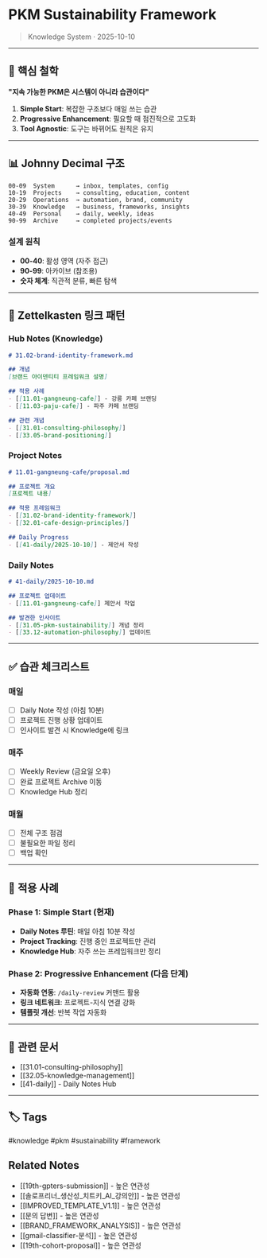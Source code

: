 # PKM Sustainability Framework

> Knowledge System · 2025-10-10

---

## 🎯 핵심 철학

**"지속 가능한 PKM은 시스템이 아니라 습관이다"**

1. **Simple Start**: 복잡한 구조보다 매일 쓰는 습관
2. **Progressive Enhancement**: 필요할 때 점진적으로 고도화
3. **Tool Agnostic**: 도구는 바뀌어도 원칙은 유지

---

## 📊 Johnny Decimal 구조

```
00-09  System      → inbox, templates, config
10-19  Projects    → consulting, education, content
20-29  Operations  → automation, brand, community
30-39  Knowledge   → business, frameworks, insights
40-49  Personal    → daily, weekly, ideas
90-99  Archive     → completed projects/events
```

### 설계 원칙
- **00-40**: 활성 영역 (자주 접근)
- **90-99**: 아카이브 (참조용)
- **숫자 체계**: 직관적 분류, 빠른 탐색

---

## 🔗 Zettelkasten 링크 패턴

### Hub Notes (Knowledge)
```markdown
# 31.02-brand-identity-framework.md

## 개념
[브랜드 아이덴티티 프레임워크 설명]

## 적용 사례
- [[11.01-gangneung-cafe]] - 강릉 카페 브랜딩
- [[11.03-paju-cafe]] - 파주 카페 브랜딩

## 관련 개념
- [[31.01-consulting-philosophy]]
- [[33.05-brand-positioning]]
```

### Project Notes
```markdown
# 11.01-gangneung-cafe/proposal.md

## 프로젝트 개요
[프로젝트 내용]

## 적용 프레임워크
- [[31.02-brand-identity-framework]]
- [[32.01-cafe-design-principles]]

## Daily Progress
- [[41-daily/2025-10-10]] - 제안서 작성
```

### Daily Notes
```markdown
# 41-daily/2025-10-10.md

## 프로젝트 업데이트
- [[11.01-gangneung-cafe]] 제안서 작업

## 발견한 인사이트
- [[31.05-pkm-sustainability]] 개념 정리
- [[33.12-automation-philosophy]] 업데이트
```

---

## ✅ 습관 체크리스트

### 매일
- [ ] Daily Note 작성 (아침 10분)
- [ ] 프로젝트 진행 상황 업데이트
- [ ] 인사이트 발견 시 Knowledge에 링크

### 매주
- [ ] Weekly Review (금요일 오후)
- [ ] 완료 프로젝트 Archive 이동
- [ ] Knowledge Hub 정리

### 매월
- [ ] 전체 구조 점검
- [ ] 불필요한 파일 정리
- [ ] 백업 확인

---

## 📝 적용 사례

### Phase 1: Simple Start (현재)
- **Daily Notes 루틴**: 매일 아침 10분 작성
- **Project Tracking**: 진행 중인 프로젝트만 관리
- **Knowledge Hub**: 자주 쓰는 프레임워크만 정리

### Phase 2: Progressive Enhancement (다음 단계)
- **자동화 연동**: `/daily-review` 커맨드 활용
- **링크 네트워크**: 프로젝트-지식 연결 강화
- **템플릿 개선**: 반복 작업 자동화

---

## 🔗 관련 문서

- [[31.01-consulting-philosophy]]
- [[32.05-knowledge-management]]
- [[41-daily]] - Daily Notes Hub

---

## 🏷️ Tags

#knowledge #pkm #sustainability #framework

## Related Notes
- [[19th-gpters-submission]] - 높은 연관성
- [[솔로프리너_생산성_치트키_AI_강의안]] - 높은 연관성
- [[IMPROVED_TEMPLATE_V1.1]] - 높은 연관성
- [[문의 답변]] - 높은 연관성
- [[BRAND_FRAMEWORK_ANALYSIS]] - 높은 연관성
- [[gmail-classifier-분석]] - 높은 연관성
- [[19th-cohort-proposal]] - 높은 연관성
